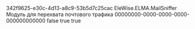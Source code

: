 ﻿<?xml version="1.0" encoding="utf-8"?>
<AssemblyInfo xmlns:xsi="http://www.w3.org/2001/XMLSchema-instance" xmlns:xsd="http://www.w3.org/2001/XMLSchema">
  <Uid>342f9625-e30c-4d13-a8c9-53b5d7c25cac</Uid>
  <Name>EleWise.ELMA.MailSniffer</Name>
  <DisplayName>Модуль для перехвата почтового трафика</DisplayName>
  <ModuleUid>00000000-0000-0000-0000-000000000000</ModuleUid>
  <IsComVisible>false</IsComVisible>
  <IsComponentAssembly>true</IsComponentAssembly>
  <IsModelAssembly>true</IsModelAssembly>
  <Summary />
</AssemblyInfo>